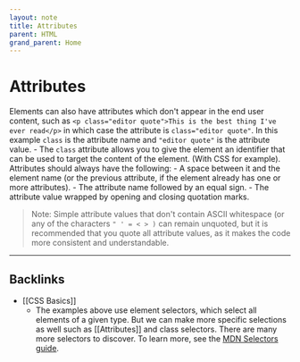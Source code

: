 ```yaml
---
layout: note
title: Attributes
parent: HTML
grand_parent: Home
---
```


# Attributes

Elements can also have attributes which don't appear in the end user content, such as `<p class="editor quote">This is the best thing I've ever read</p>` in which case the attribute is `class="editor quote"`. In this example `class` is the attribute name and `"editor quote"` is the attribute value. - The `class` attribute allows you to give the element an identifier that can be used to target the content of the element. (With CSS for example).
Attributes should always have the following: - A space between it and the element name (or the previous attribute, if the element already has one or more attributes). - The attribute name followed by an equal sign. - The attribute value wrapped by opening and closing quotation marks.

> Note: Simple attribute values that don't contain ASCII whitespace (or any of the characters `" ' = < > )` can remain unquoted, but it is recommended that you quote all attribute values, as it makes the code more consistent and understandable.

---

## Backlinks

- [[CSS Basics]]
  - The examples above use element selectors, which select all elements of a given type. But we can make more specific selections as well such as [[Attributes]] and class selectors. There are many more selectors to discover. To learn more, see the [MDN Selectors guide](https://developer.mozilla.org/en-US/docs/Learn/CSS/Building_blocks/Selectors).
